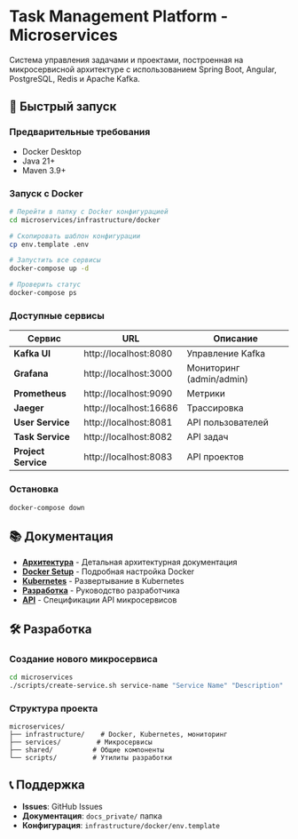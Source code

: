 # Task Management Platform - Microservices

Система управления задачами и проектами, построенная на микросервисной архитектуре с использованием Spring Boot, Angular, PostgreSQL, Redis и Apache Kafka.

## 🚀 Быстрый запуск

### Предварительные требования

- Docker Desktop
- Java 21+
- Maven 3.9+

### Запуск с Docker

```bash
# Перейти в папку с Docker конфигурацией
cd microservices/infrastructure/docker

# Скопировать шаблон конфигурации
cp env.template .env

# Запустить все сервисы
docker-compose up -d

# Проверить статус
docker-compose ps
```

### Доступные сервисы

| Сервис | URL | Описание |
|--------|-----|----------|
| **Kafka UI** | http://localhost:8080 | Управление Kafka |
| **Grafana** | http://localhost:3000 | Мониторинг (admin/admin) |
| **Prometheus** | http://localhost:9090 | Метрики |
| **Jaeger** | http://localhost:16686 | Трассировка |
| **User Service** | http://localhost:8081 | API пользователей |
| **Task Service** | http://localhost:8082 | API задач |
| **Project Service** | http://localhost:8083 | API проектов |

### Остановка

```bash
docker-compose down
```

## 📚 Документация

- **[Архитектура](docs_private/)** - Детальная архитектурная документация
- **[Docker Setup](infrastructure/docker/README.md)** - Подробная настройка Docker
- **[Kubernetes](infrastructure/kubernetes/)** - Развертывание в Kubernetes
- **[Разработка](docs/DEVELOPMENT.md)** - Руководство разработчика
- **[API](docs_private/api-specs/)** - Спецификации API микросервисов

## 🛠️ Разработка

### Создание нового микросервиса

```bash
cd microservices
./scripts/create-service.sh service-name "Service Name" "Description"
```

### Структура проекта

```
microservices/
├── infrastructure/    # Docker, Kubernetes, мониторинг
├── services/         # Микросервисы
├── shared/          # Общие компоненты
└── scripts/         # Утилиты разработки
```

## 📞 Поддержка

- **Issues**: GitHub Issues
- **Документация**: `docs_private/` папка
- **Конфигурация**: `infrastructure/docker/env.template`